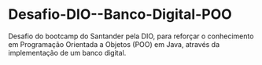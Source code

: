 # Desafio-DIO--Banco-Digital-POO
Desafio do bootcamp do Santander pela DIO, para reforçar o conhecimento em Programação Orientada a Objetos (POO) em Java, através da implementação de um banco digital.
